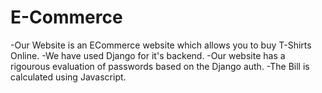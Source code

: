 # E-Commerce
-Our Website is an ECommerce website which allows you to buy T-Shirts Online.
-We have used Django for it's backend.
-Our website has a rigourous evaluation of passwords based on the Django auth.
-The Bill is calculated using Javascript.



